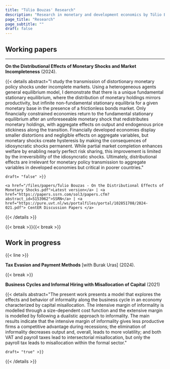 ```yaml
---
title: "Túlio Bouzas' Research"
description: "Research in monetary and development economics by Túlio Bouzas."
page_title: "Research"
page_subtitle: ""
draft: false
---
```


<!-- RESEARCH CONTENTS -->

## Working papers

<hr text-align="center" class="solid" width="100%">

**On the Distributional Effects of Monetary Shocks and Market Incompleteness** (2024).


{{< details 
    abstract="I study the transmission of distortionary monetary policy shocks under incomplete markets. Using a heterogeneous agents general equilibrium model, I demonstrate that there is a unique fundamental stationary equilibrium, where the distribution of monetary holdings mirrors productivity, but infinite non-fundamental stationary equilibria for a given monetary base in the presence of a frictionless bonds market. Only financially constrained economies return to the fundamental stationary equilibrium after an unforeseeable monetary shock that redistributes monetary holdings, with aggregate effects on output and endogenous price stickiness along the transition. Financially developed economies display smaller distortions and negligible effects on aggregate variables, but monetary shocks create hysteresis by making the consequences of idiosyncratic shocks permanent. While partial market completion enhances welfare by enabling nearly perfect risk sharing, this improvement is limited by the irreversibility of the idiosyncratic shocks. Ultimately, distributional effects are irrelevant for monetary policy transmission to aggregate variables in developed economies but critical in poorer countries."

    draft= "false" >}}
    
    <a href="/files/papers/Tulio Bouzas - On the Distributional Effects of Monetary Shocks.pdf">Latest version</a> | <a href="https://papers.ssrn.com/sol3/papers.cfm?abstract_id=5153962">SSRN</a> | <a href="https://pure.uvt.nl/ws/portalfiles/portal/102851708/2024-021.pdf"> CentER Discussion Papers </a>

{{< /details >}}

{{< break >}}{{< break >}}

## Work in progress

{{< line >}}

**Tax Evasion and Payment Methods** [with Burak Uras] (2024).

{{< break >}}

**Business Cycles and Informal Hiring with Misallocation of Capital** (2021)

{{< details 
    abstract="The present work presents a model that explores the effects and behavior of informality along the business cycle in an economy characterized by capital misallocation. The intensive margin of informality is modelled through a size-dependent cost function and the extensive margin is modelled by following a dualistic approach to informality. The main results indicate that the intensive margin of informality gives less productive firms a competitive advantage during recessions; the elimination of informality decreases output and, overall, leads to more volatility; and both VAT and payroll taxes lead to intersectorial misallocation, but only the payroll tax leads to misallocation within the formal sector."

    draft= "true" >}}

{{< /details >}}
